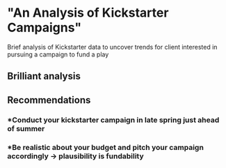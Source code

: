 # "An Аnalysis of Kickstarter Campaigns"
Brief analysis of Kickstarter data to uncover trends for client interested in pursuing a campaign to fund a play
## Brilliant analysis
## Recommendations
### *Conduct your kickstarter campaign in late spring just ahead of summer
### *Be realistic about your budget and pitch your campaign accordingly -> plausibility is fundability
